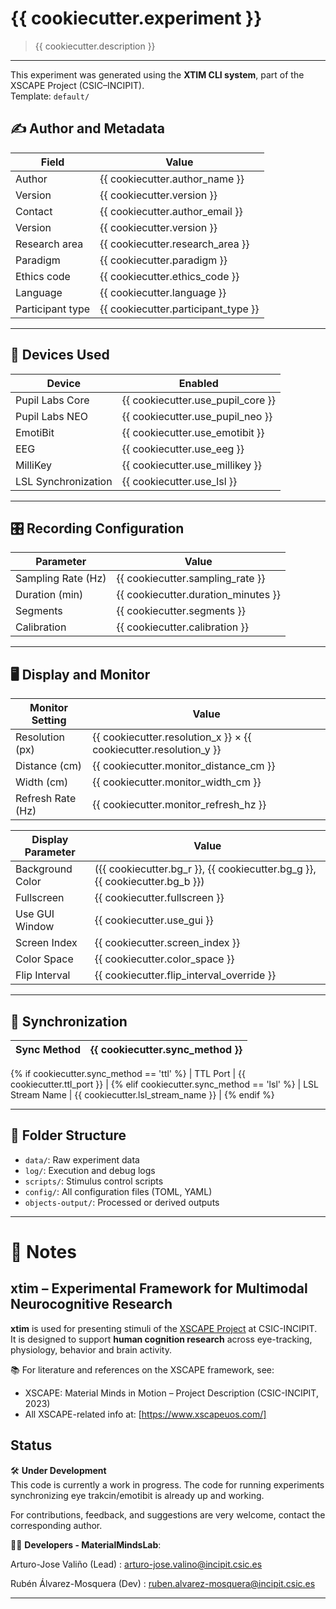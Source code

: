 # {{ cookiecutter.experiment }}

> {{ cookiecutter.description }}

---
This experiment was generated using the **XTIM CLI system**, part of the XSCAPE Project (CSIC–INCIPIT).  
Template: `default/`  

## ✍️ Author and Metadata

| Field              | Value                                   |
|--------------------|-----------------------------------------|
| Author             | {{ cookiecutter.author_name }}          |
| Version            | {{ cookiecutter.version }}              |
| Contact            | {{ cookiecutter.author_email }}         |
| Version            | {{ cookiecutter.version }}              |
| Research area      | {{ cookiecutter.research_area }}        |
| Paradigm           | {{ cookiecutter.paradigm }}             |
| Ethics code        | {{ cookiecutter.ethics_code }}          |
| Language           | {{ cookiecutter.language }}             |
| Participant type   | {{ cookiecutter.participant_type }}     |

---

## 🧠 Devices Used

| Device             | Enabled |
|--------------------|---------|
| Pupil Labs Core    | {{ cookiecutter.use_pupil_core }} |
| Pupil Labs NEO     | {{ cookiecutter.use_pupil_neo }}  |
| EmotiBit           | {{ cookiecutter.use_emotibit }}   |
| EEG                | {{ cookiecutter.use_eeg }}        |
| MilliKey           | {{ cookiecutter.use_millikey }}   |
| LSL Synchronization| {{ cookiecutter.use_lsl }}        |

---

## 🎛️ Recording Configuration

| Parameter          | Value                  |
|--------------------|------------------------|
| Sampling Rate (Hz) | {{ cookiecutter.sampling_rate }} |
| Duration (min)     | {{ cookiecutter.duration_minutes }} |
| Segments           | {{ cookiecutter.segments }} |
| Calibration        | {{ cookiecutter.calibration }} |

---

## 🖥️ Display and Monitor

| Monitor Setting    | Value                    |
|--------------------|--------------------------|
| Resolution (px)    | {{ cookiecutter.resolution_x }} × {{ cookiecutter.resolution_y }} |
| Distance (cm)      | {{ cookiecutter.monitor_distance_cm }} |
| Width (cm)         | {{ cookiecutter.monitor_width_cm }} |
| Refresh Rate (Hz)  | {{ cookiecutter.monitor_refresh_hz }} |

| Display Parameter  | Value                    |
|--------------------|--------------------------|
| Background Color   | ({{ cookiecutter.bg_r }}, {{ cookiecutter.bg_g }}, {{ cookiecutter.bg_b }}) |
| Fullscreen         | {{ cookiecutter.fullscreen }} |
| Use GUI Window     | {{ cookiecutter.use_gui }} |
| Screen Index       | {{ cookiecutter.screen_index }} |
| Color Space        | {{ cookiecutter.color_space }} |
| Flip Interval      | {{ cookiecutter.flip_interval_override }} |

---

## 🔗 Synchronization

| Sync Method        | {{ cookiecutter.sync_method }} |
|--------------------|--------------------------------|
{% if cookiecutter.sync_method == 'ttl' %}
| TTL Port           | {{ cookiecutter.ttl_port }} |
{% elif cookiecutter.sync_method == 'lsl' %}
| LSL Stream Name    | {{ cookiecutter.lsl_stream_name }} |
{% endif %}

---

## 📁 Folder Structure

- `data/`: Raw experiment data  
- `log/`: Execution and debug logs  
- `scripts/`: Stimulus control scripts  
- `config/`: All configuration files (TOML, YAML)  
- `objects-output/`: Processed or derived outputs  

---

# 🧾 Notes

## xtim – Experimental Framework for Multimodal Neurocognitive Research

**xtim** is used for presenting stimuli of the [XSCAPE Project](https://www.incipit.csic.es/en/project/xscape) at CSIC-INCIPIT.  
It is designed to support **human cognition research** across eye-tracking, physiology, behavior and brain activity.

📚 For literature and references on the XSCAPE framework, see:
- XSCAPE: Material Minds in Motion – Project Description (CSIC-INCIPIT, 2023)
- All XSCAPE-related info at: [https://www.xscapeuos.com/]

## Status

🛠️ **Under Development**  
This code is currently a work in progress. The code for running experiments synchronizing eye trakcin/emotibit is already up and working.

For contributions, feedback, and suggestions are very welcome, contact the corresponding author.


👨‍💻 **Developers - MaterialMindsLab**: 

Arturo-Jose Valiño (Lead) : arturo-jose.valino@incipit.csic.es

Rubén Álvarez-Mosquera (Dev) : ruben.alvarez-mosquera@incipit.csic.es

---
